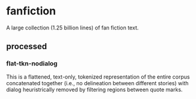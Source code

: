 # fanfiction

A large collection (1.25 billion lines) of fan fiction text.

## processed

### flat-tkn-nodialog

This is a flattened, text-only, tokenized representation of the entire
corpus concatenated together (i.e., no delineation between different
stories) with dialog heuristrically removed by filtering regions
between quote marks.
